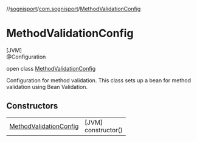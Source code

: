 //[sognisport](../../../index.md)/[com.sognisport](../index.md)/[MethodValidationConfig](index.md)

# MethodValidationConfig

[JVM]\
@Configuration

open class [MethodValidationConfig](index.md)

Configuration for method validation. This class sets up a bean for method validation using Bean Validation.

## Constructors

| | |
|---|---|
| [MethodValidationConfig](-method-validation-config.md) | [JVM]<br>constructor() |

